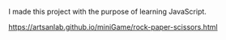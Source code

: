 I made this project with the purpose of learning JavaScript.

https://artsanlab.github.io/miniGame/rock-paper-scissors.html
